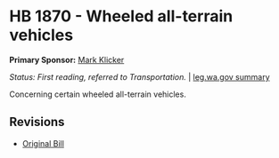 # HB 1870 - Wheeled all-terrain vehicles
**Primary Sponsor:** [Mark Klicker](/person/leg/mark.klicker.md)

*Status: First reading, referred to Transportation.* | [leg.wa.gov summary](https://app.leg.wa.gov/billsummary?BillNumber=1870&Year=2021)

Concerning certain wheeled all-terrain vehicles.

## Revisions
* [Original Bill](1/)